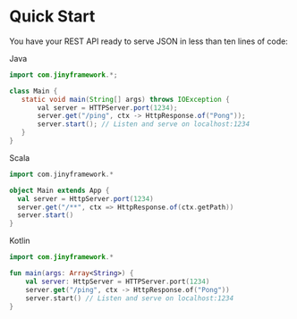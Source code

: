 # Quick Start

 You have your REST API ready to serve JSON in less than ten lines of code:
 
 Java
 
 ```java
import com.jinyframework.*;

class Main {
    static void main(String[] args) throws IOException {
        val server = HTTPServer.port(1234);
        server.get("/ping", ctx -> HttpResponse.of("Pong"));
        server.start(); // Listen and serve on localhost:1234
    }
} 
```

Scala

```scala
import com.jinyframework.*

object Main extends App {
  val server = HttpServer.port(1234)
  server.get("/**", ctx => HttpResponse.of(ctx.getPath))
  server.start()
}
```

Kotlin

```kotlin
import com.jinyframework.*

fun main(args: Array<String>) {
    val server: HttpServer = HTTPServer.port(1234)
    server.get("/ping", ctx -> HttpResponse.of("Pong"))
    server.start() // Listen and serve on localhost:1234
}
```
